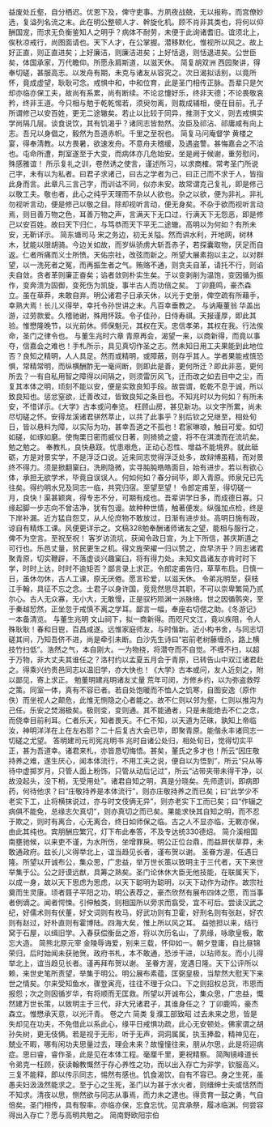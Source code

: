 <!-- { "loadSidebar": true } -->
益废处丘壑，自分栖迟。优恩下及，俾守吏事。方夙夜战兢，无以报称，而宫僚妙选，复溢列名流之末。此在明公整顿人才、幹旋化机。顾不肖非其类也，将何以仰酬国宠，而求无负衡鉴知人之明乎？病体不耐劳，未便于此询诸耆旧。谊须北上，俟秋凉戒行，尚图面请也。天下人才，在公掌握。潜移默化，惟视所以风之。故上好正直，则正直进矣；上好廉洁，则廉洁进矣；上好恬退，则恬退进矣。公世臣矣，体国承家，万代瞻仰。所愿永肩斯道，以滋天休。
简复胡双洲
西园聚讲，得奉切磋，甚服高志。以发舟有期，未克与诸友从容究之。次日渴拟话别，以竟所怀，竟成虚望，耿耿可念。戒惧中和，中和位育，此是圣门相传正脉。吾辈只是欠却亦临亦保工夫，故尚有系累，尚有断续。不论忿懥好乐，终非天德；不论畏敬哀矜，终非王道。今只相与勉于乾乾惕若，须臾勿离，则裁成辅相，便在目前。孔子所谓修己以安百姓，更无二途辙矣。若止以比较于同异，推测于文义，则去戒惧实学尚隔几层。谈食说饮，其有饥渴乎？诸同志皆勃然。汝臣及祁沾、祁庸咸有向上志。吾兄以身倡之，毅然为吾道赤帜。千里之至祝也。
简复马问庵督学
黄楼之宴，得奉清教。以方畏暑，欲速发舟。不意舟夫稽缓，及遇盗警。甚悔嘉会之不洽也。屯命所遭，荆室遂至于大变，而病体亦几危始安。坐是阙于候谢，重劳慰问，殊感雅谊！
所示复礼之训，卷然诱之使言，谨述所习，以求商榷。常考圣门所说己字，未有以为私者。曰君子求诸己，曰古之学者为己，曰正己而不求于人，皆指此身而言。此章凡三言己字，而训诂不同，似亦未安。故常谓克己复礼，即是修己以敬工夫。敬也者，此心之纯乎天理而不杂以人欲也。杂之以欲，便为非礼。非礼勿视听言动，便是修己以敬之目。除却视听言动，便无身矣。不杂于欲而视听言动焉，则目善万物之色，耳善万物之声，言满天下无口过，行满天下无怨恶，即是修己以安百姓。故曰天下归仁，与笃恭而天下平无二途辙。高明以为何如？有所未安，无靳详示。
简东塘司马
宋之务边，初无关隘。然而讲水利，开地网，树林木，犹能以限胡骑。今边关如故，而岁纵骄虏大斩吾赤子，若探囊取物，厌足而自返。仁者所痛而义士所愤。天佑宗社，改弦而新之。所望大展素抱以主之，以对群望，以一洗死者之冤，而再振生者之气。贿赂不通，则贪夫自革，请托不行，则谄夫自敛。贪者革则廉正奋矣；谄者敛则朴实生矣。于以变剥削为温饱，变因循为振作，变奔溃为固御，变死伤为凯旋，事半古人而功倍之矣。
丁卯鹿鸣，豪杰森立。虽在草莽，未敢自弃。明公诸君子日承天休，以光于史册，俾空疏有所藉手，幸熟大焉！长儿义得举，幸托令孙世讲之末。凡百幸垂教之。
与讷庵董翁
华盖出游，过劳款爱。久稽驰谢，殊用怀跂。令子佳孙，日侍寿祺。天报谨厚，即此其验。惟懋隆晚节，以光前休。师保魁元，其权在天。忠信孝弟，其权在我。行法俟命，圣门之律令也。
与董生兆时六章
青原再会，渴望一来，以商新得，而竟以事夺，信嘉会之难也！手札所示，具见真切作圣之志。然未知日用工夫果能到此地位否？良知之精明，人人具足。然而或精明，或障蔽，则存乎其人。学者果能戒慎恐惧，常精常明，而纵横酬酢无一毫间断，则即此是善，更何所迁？即此非恶，更何所去？一有自私用智之障得以间隔之，则须雷厉风飞，迁而改之如去目中之尘，而复其本体之明，顷刻不能以安，便是实致良知手段。故尝谓，乾乾不息于诚，所以致良知也。惩忿窒欲，迁善改过，皆致良知之条目也。不知兆时以为何如？有所未安，不惜详示。《大学》古本或问奉览。
枉顾山房，甚见新功。以文字所累，尚未尽切磋之怀。安得龙溪诸君骈然萃止，以共了此事乎？别后钦之兄继至，相处旬日，皆以悬料为障，以实际为功，甚幸吾道之不孤也！君家琳琅，触目可爱。如切如磋，如琢如磨。使恂栗日密而威仪日著，则猗猗之盛，将不在淇澳而在流坑矣。勉之勉之。
奉教札，良快悬跂。忧患艰危，正动心忍性、增益不能境界。就此砥砺，方是对景实学，不是浮泛口说。近来同志觉得浮泛处多，故辩博虽精，而对景终不得力。须是掀翻窠臼，洗刷隐微，实寻肫肫皓皓面目，始有进步。若以有欲心体，承担无欲学术，毕竟自误误人。何如何如？春分祠毕，即入青原。师泉兄已先往矣。得约明水兄及同志一临，共究归宿。至望至望！
令郎定甫至，得切磋一月，良快！渠甚颖爽，得专志不分，可期有成也。吾辈讲学日多，而成德日寡。只缘起脚一步志向不曾洁净，犹有包谩。故种种世情，触著便发。纵强加点检，终是下岸补漏。近方猛自怨艾，从人伦庶物不敢放过，日渐有进步处。高明日施有政，谅自有精炼工课。风便更详示之。文稿328勉奉酬诸师诸友之望，能相与服行之，俾不为空言。至祝至祝！
客岁访流坑，获闻令政日宣，为上下所信，甚庆斯道之可行也。乐邑丈量，贫民更生之机。得文旌荣擢一归以赞之，庶早济乎？同志诸君聚青原，切实鞭辟，不落虚谈兴趣窠臼，将有得力处。未知文昌诸友亦肯时时下学，时时上达，时时不逾矩否？鄙言录上求正。令郎定甫告归，草草布启。日慎一日，虽休勿休，古人工课，原无厌倦。愿言珍爱，以滋天休。
令弟兆明至，获枝江手翰，具征不忘之念。士君子以身许国，竞竞然思尽其职，不可以崇卑繁简乃贰尔心。古人无众寡，无小大，无敢慢，正是驭朽陨渊一派脉络。世之因循鹘突，至于秦越恝然，正坐忽于戒慎不离之学耳。鄙言一幅，奉座右切偲之助。《冬游记》一本备清览。
与董生兆明
文山祠下，拟一商新得。而咫尺文江，竟以疾阻，令人殊耿耿！春和日鬯，百昌咸遂。远惟家庭师友，与时偕新。近小构书舍，与同志切磋其间，乃知吾侪不进，尚是牵引未断。白沙先生诗曰“岩前老树藤缠杀，路上横技竹扫低”。浩然之气，本自刚大。一为物挠，将潜夺而不自觉。不缠不扫，以超于万物，非大丈夫其谁任之？洛村约以孟夏五月会于青原，已转告山中双江诸君赴之。得乘兴约贵邑同志以温旧学，亦大快也！《大学》古本或问，友人近刻之，附以鄙见，寄上求正。
勉董明建兆明诸友丈量
荒年可闵，方修乡约，以为弥盗救殍之策。同室一体，真有不容已者。若自处饱暖而不恤人之饥寒，自图安逸（原作佚）而坐视人之颠危，此惟无恻隐之心者能之。故不仁则以邻为壑，仁则以推沟为己任。乐安之焚溺极矣。极则变，变则通。其不能通者，只是未能绝去不仁之念，而侥幸目前利耳。仁者乐天，知者畏天。不仁不知，以天道为茫昧，孰知上帝临汝，神明洋洋在上在左右耶？二十后复古大会已毕，即聚青原。能偕永丰诸同志一切磋之尤望。
答明建司元司宪兆明书
兆时自诸公处归，相处旬日，觉得切实平正，甚为吾道幸。诸君来札，亦皆恳切悔悟。甚矣，董氏之多才也！所云“因庄敬持养之难，遂生厌心，闻本体流行，不用工夫之说，便自以为悟到”，所云“只从等待中虚掷岁月，只管人面上粉饰，只管从动后记过”，所云“沾带夹带未得干净，以故没起头，没下梢，无受用处”。诸君自知之明，真是分晓矣。先师遗训，即病即药，何待他求？曰“庄敬持养是本体流行”，则亦庄敬持养之而已矣；曰“此学少不老实下工，止将横抹说过，亦与时文伎俩无异”，则亦老实下工而已矣；曰“作辍之病俱不能免，总缘志欠真切”，则亦真切之而已矣。果能求快其自知之明，而不忍于欺之，则时有离合，心无离合，终日如师保之临。古之人不显亦临，无斁亦保，由此其纯也。宾朋酬应繁冗，灯下布此奉答，不及专达统330德炤。
简介溪相国
南壅驰候，以来吏不谨，为水所伤，坐增罪戾。明公正位台鼎，而益屏伏草莽，未敢通政府。兹长儿义得举北上，谊当趋见长者，谨布贺以谢。
圣眷方渥，任遇日隆。所望以开诚布公，集众思，广忠益，举万世长策以致明主于三代者，天下来世举集于公。公之訏谟远猷，具筹之熟矣。圣门论休休大臣无他技能，在联属天下，以成一身，故以天下思虑为思虑，以天下聪明为聪明，以天下动作为动作。故宗社奠而生灵康。顷者聂子平阳之功，明公表荐之，豪杰欣然有展布四体之愿，而当事者例谪之。闻者愕悚。引伸触类，则相国所以旁求而翕受，宜不可后。尝读汉武之纪，好儒术则有伏董，好文词则有枚马，好武功则有卫霍，好刑名则有张赵，好农则有赵过，好朴直则有霍博陆。四海大矣，惟上所以风之耳。
益弛担以来，结行窝于石屋，以缉旧学。入春获偿衡岳之游，将以次历名山，了夙缘，咏歌皇极，敢忘大造。
简熊北原元宰
金陵辱诲爱，别来三载，怀仰如一。朝夕登庸，自比昼锦荣归，后时始闻未获驰贺。政府书札，本不敢通，恐涉干进，以玷师友。而小儿得举北上，谊当趋见长者。谨再拜布贺以谢。
圣眷方渥，宠遇日隆。天下公评所以赖，来世史笔所责望，举集于明公。明公展布素蕴，匡弼皇极，当犂然大慰天下来世之情矣。尔来受知鱼水，骤登寅亮，往往不理于众口。下之则招权总货，市恩而报怨；次之则因循岁华，有将顺而无匡救。所望以开诚布公，集众思，广忠益，慨然建万世长策，以致明主于三代，非大兄诸君子，其谁身任之？
丁卯鹿鸣，豪杰森立。惟懋承天意，以光汗青。
卷之六 简类
复濮工部致昭
过去未来之思，皆是失却见在功夫，不免借此以系此心，缘平日戒惧功疏，此心无安顿处。佛家谓之胡孙失树，更无伎俩。若是视于无形，听于无声，洞洞属属，执玉捧盈，精神见在，兢业不暇，哪有闲功夫思量过去，理会未来？故憧憧往来，朋从尔思，此是将迎病症。思曰睿，睿作圣，此是见在本体工程。毫厘千里，更祝精察。
简陶镜峰道长
令弟克一枉顾，获读翰教慨然于存心养性之功，而以出入存亡为非学，钦服高义。三复不能释，即以传示同志，惕然有感也。饥食渴饮，自有不容已。身之生死，虽愚夫妇汲汲然能求之。至于心之生死，圣门以为甚于水火者，则缙绅士夫或恬然而不知求。清夜以思，恻然欲与同志从事焉，而力未之逮也。得贲育一鼓之勇，气自倍矣。圣门相传，具有彀率。亦临亦保，忘食忘忧。见宾承祭，履冰临渊。何尝容得出入存亡？愿与高明共勉之。
简南野欧阳宗伯
